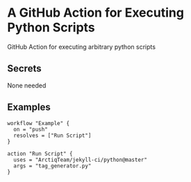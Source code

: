 # A GitHub Action for Executing Python Scripts

GitHub Action for executing arbitrary python scripts

## Secrets

None needed

## Examples

```hcl
workflow "Example" {
  on = "push"
  resolves = ["Run Script"]
}

action "Run Script" {
  uses = "ArctiqTeam/jekyll-ci/python@master"
  args = "tag_generator.py"
}
```
